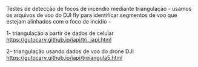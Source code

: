 Testes de detecção de focos de incendio mediante triangulação - usamos os arquivos de voo do DJI fly para identificar segmentos de voo que estejam alinhados com o foco de incidio - 

1- triangulação a partir de dados de celular <https://gutocarv.github.io/japi/tri_japi.html>

2- triangulação usando dados de voo do drone DJI <https://gutocarv.github.io/japi/treiangula5.html>
